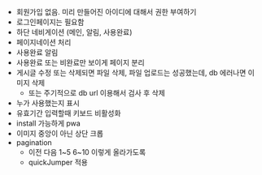 - 회원가입 없음. 미리 만들어진 아이디에 대해서 권한 부여하기
- 로그인페이지는 필요함
- 하단 네비게이션 (메인, 알림, 사용완료)
- 페이지네이션 처리
- 사용완료 알림
- 사용완료 또는 비완료만 보이게 페이지 분리
- 게시글 수정 또는 삭제되면 파일 삭제, 파일 업로드는 성공했는데, db 에러나면 이미지 삭제
  - 또는 주기적으로 db url 이용해서 검사 후 삭제
- 누가 사용했는지 표시
- 유효기간 입력할때 키보드 비활성화
- install 가능하게 pwa
- 이미지 중앙이 아닌 상단 크롭
- pagination
  - 이전 다음 1~5 6~10 이렇게 올라가도록
  - quickJumper 적용
